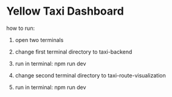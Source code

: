 # Yellow Taxi Dashboard

how to run:
1. open two terminals

2. change first terminal directory to taxi-backend
3. run in terminal: npm run dev

4. change second terminal directory to taxi-route-visualization
5. run in terminal: npm run dev